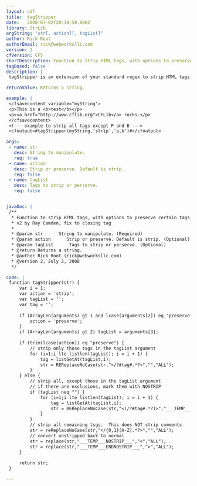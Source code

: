 ```yaml
---
layout: udf
title:  tagStripper
date:   2008-07-02T20:18:58.000Z
library: StrLib
argString: "str[, action][, tagList]"
author: Rick Root
authorEmail: rick@webworksllc.com
version: 2
cfVersion: CF5
shortDescription: Function to strip HTML tags, with options to preserve certain tags.
tagBased: false
description: |
 tagStripper is an extension of your standard regex to strip HTML tags, but allows you to either strip all tags and optionally preserve certain tags, or strip only certain html tags.  This can come in handy for stripping &quot;dangerous&quot; HTML code from user published HTML content.

returnValue: Returns a string.

example: |
 <cfsavecontent variable="myString">
 <p>This is a <b>test</b></p>
 <p><a href="http://www.cflib.org">CFLib</a> rocks.</p>
 </cfsavecontent>
 <!--- example to strip all tags except P and B --->
 <cfoutput>#tagStripper(myString,'strip','p,b')#</cfoutput>

args:
 - name: str
   desc: String to manipulate.
   req: true
 - name: action
   desc: Strip or preserve. Default is strip.
   req: false
 - name: tagList
   desc: Tags to strip or perserve.
   req: false


javaDoc: |
 /**
  * Function to strip HTML tags, with options to preserve certain tags.
  * v2 by Ray Camden, fix to closing tag
  * 
  * @param str      String to manipulate. (Required)
  * @param action      Strip or preserve. Default is strip. (Optional)
  * @param tagList      Tags to strip or perserve. (Optional)
  * @return Returns a string. 
  * @author Rick Root (rick@webworksllc.com) 
  * @version 2, July 2, 2008 
  */

code: |
 function tagStripper(str) {
     var i = 1;
     var action = 'strip';
     var tagList = '';
     var tag = '';
     
     if (ArrayLen(arguments) gt 1 and lcase(arguments[2]) eq 'preserve') {
         action = 'preserve';
     }
     if (ArrayLen(arguments) gt 2) tagList = arguments[3];
 
     if (trim(lcase(action)) eq "preserve") {
         // strip only those tags in the tagList argument
         for (i=1;i lte listlen(tagList); i = i + 1) {
             tag = listGetAt(tagList,i);
             str = REReplaceNoCase(str,"</?#tag#.*?>","","ALL");
         }
     } else {
         // strip all, except those in the tagList argument
         // if there are exclusions, mark them with NOSTRIP
         if (tagList neq "") {
             for (i=1;i lte listlen(tagList); i = i + 1) {
                 tag = listGetAt(tagList,i);
                 str = REReplaceNoCase(str,"<(/?#tag#.*?)>","___TEMP___NOSTRIP___\1___TEMP___ENDNOSTRIP___","ALL");
             }
         }
         // strip all remaining tsgs.  This does NOT strip comments
         str = reReplaceNoCase(str,"</{0,1}[A-Z].*?>","","ALL");
         // convert unstripped back to normal
         str = replace(str,"___TEMP___NOSTRIP___","<","ALL");
         str = replace(str,"___TEMP___ENDNOSTRIP___",">","ALL");
     }
     
     return str;    
 }

---
```


